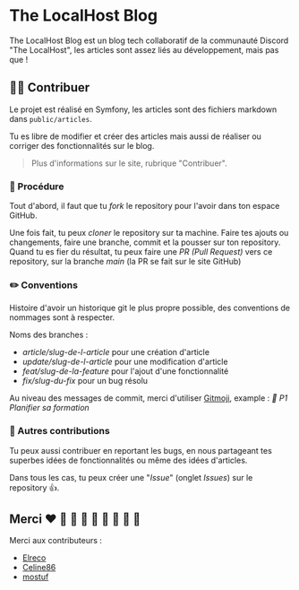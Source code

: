 # The LocalHost Blog

The LocalHost Blog est un blog tech collaboratif de la communauté Discord "The LocalHost", les articles sont assez liés au développement, mais pas que !

## 👨‍💻 Contribuer

Le projet est réalisé en Symfony, les articles sont des fichiers markdown dans `public/articles`.

Tu es libre de modifier et créer des articles mais aussi de réaliser ou corriger des fonctionnalités sur le blog.

> Plus d'informations sur le site, rubrique "Contribuer".

### 🧾 Procédure

Tout d'abord, il faut que tu _fork_ le repository pour l'avoir dans ton espace GitHub.

Une fois fait, tu peux _cloner_ le repository sur ta machine. Faire tes ajouts ou changements, faire une branche, commit et la pousser sur ton repository.  
Quand tu es fier du résultat, tu peux faire une _PR (Pull Request)_ vers ce repository, sur la branche _main_ (la PR se fait sur le site GitHub)

### ✏️ Conventions

Histoire d'avoir un historique git le plus propre possible, des conventions de nommages sont à respecter.

Noms des branches : 

- _article/slug-de-l-article_ pour une création d'article
- _update/slug-de-l-article_ pour une modification d'article
- _feat/slug-de-la-feature_ pour l'ajout d'une fonctionnalité
- _fix/slug-du-fix_ pour un bug résolu

Au niveau des messages de commit, merci d'utiliser [Gitmoji](https://gitmoji.dev/), example : _:memo: P1 Planifier sa formation_

### 💎 Autres contributions

Tu peux aussi contribuer en reportant les bugs, en nous partageant tes superbes idées de fonctionnalités ou même des idées d'articles.

Dans tous les cas, tu peux créer une "_Issue_" (onglet _Issues_) sur le repository 👍.

## Merci ❤️ 🧡 💛 💚 💙 💜 🖤 🤍 🤎

Merci aux contributeurs : 

- [Elreco](https://github.com/elreco)
- [Celine86](https://github.com/Celine86)
- [mostuf](https://www.training-dev.fr/)